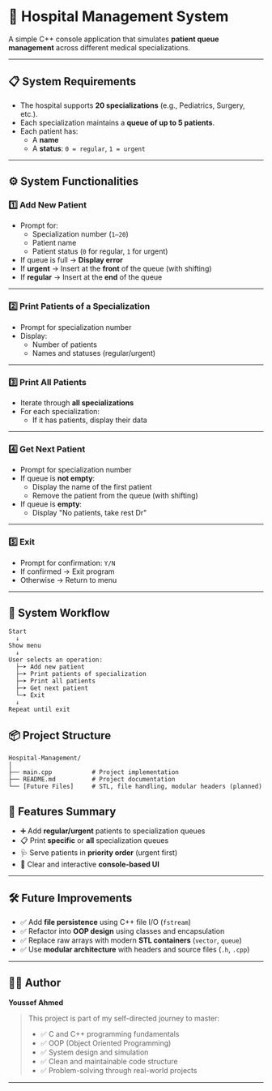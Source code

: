 # 🏥 Hospital Management System

A simple C++ console application that simulates **patient queue management** across different medical specializations.

---

## 📋 System Requirements

- The hospital supports **20 specializations** (e.g., Pediatrics, Surgery, etc.).
- Each specialization maintains a **queue of up to 5 patients**.
- Each patient has:
  - A **name**
  - A **status**: `0 = regular`, `1 = urgent`

---

## ⚙️ System Functionalities

### 1️⃣ Add New Patient
- Prompt for:
  - Specialization number (`1–20`)
  - Patient name
  - Patient status (`0` for regular, `1` for urgent)
- If queue is full → **Display error**
- If **urgent** → Insert at the **front** of the queue (with shifting)
- If **regular** → Insert at the **end** of the queue

---

### 2️⃣ Print Patients of a Specialization
- Prompt for specialization number
- Display:
  - Number of patients
  - Names and statuses (regular/urgent)

---

### 3️⃣ Print All Patients
- Iterate through **all specializations**
- For each specialization:
  - If it has patients, display their data

---

### 4️⃣ Get Next Patient
- Prompt for specialization number
- If queue is **not empty**:
  - Display the name of the first patient
  - Remove the patient from the queue (with shifting)
- If queue is **empty**:
  - Display "No patients, take rest Dr"

---

### 5️⃣ Exit
- Prompt for confirmation: `Y/N`
- If confirmed → Exit program
- Otherwise → Return to menu

---

## 🔁 System Workflow

```text
Start
  ↓
Show menu
  ↓
User selects an operation:
  ├─➤ Add new patient
  ├─➤ Print patients of specialization
  ├─➤ Print all patients
  ├─➤ Get next patient
  └─➤ Exit
  ↓
Repeat until exit

```

## 📦 Project Structure
```text
Hospital-Management/
│
├── main.cpp           # Project implementation
├── README.md          # Project documentation
└── [Future Files]     # STL, file handling, modular headers (planned)

```

## 🚀 Features Summary

- ➕ Add **regular/urgent** patients to specialization queues  
- 📋 Print **specific** or **all** specialization queues  
- 🩺 Serve patients in **priority order** (urgent first)  
- 🧭 Clear and interactive **console-based UI**  

---

## 🛠️ Future Improvements

- ✅ Add **file persistence** using C++ file I/O (`fstream`)
- ✅ Refactor into **OOP design** using classes and encapsulation
- ✅ Replace raw arrays with modern **STL containers** (`vector`, `queue`)
- ✅ Use **modular architecture** with headers and source files (`.h`, `.cpp`)

---

## 👨‍💻 Author

**Youssef Ahmed**  
> This project is part of my self-directed journey to master:
> - ✅ C and C++ programming fundamentals 
> - ✅ OOP (Object Oriented Programming)
> - ✅ System design and simulation  
> - ✅ Clean and maintainable code structure  
> - ✅ Problem-solving through real-world projects

---




